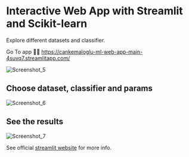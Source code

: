 # Interactive Web App with Streamlit and Scikit-learn
Explore different datasets and classifier.

Go To app 🚀🚀 https://cankemaloglu-ml-web-app-main-4suvq7.streamlitapp.com/

![Screenshot_5](https://user-images.githubusercontent.com/108472471/184943690-baac3959-59fd-40c2-b19e-07c8cbf5e658.png)

## Choose dataset, classifier and params

![Screenshot_6](https://user-images.githubusercontent.com/108472471/184943423-b5d47c65-a41a-42c5-894b-d7f79c8408c8.png)

## See the results

![Screenshot_7](https://user-images.githubusercontent.com/108472471/184943444-a503bfd0-3995-4662-966f-fdd30e493bb4.png)


See official [streamlit website](https://www.streamlit.io/) for more info.
